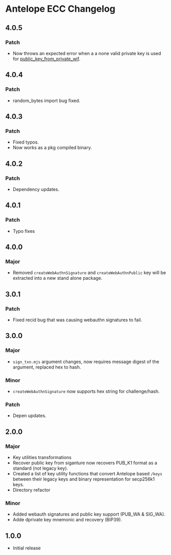 # Antelope ECC Changelog

## 4.0.5

### Patch

- Now throws an expected error when a a none valid private key is used for [public_key_from_private_wif](keys/public_key_from_private_wif.js).

## 4.0.4

### Patch

- random_bytes import bug fixed.

## 4.0.3

### Patch

- Fixed typos.
- Now works as a pkg compiled binary.

## 4.0.2

### Patch

- Dependency updates.

## 4.0.1

### Patch

- Typo fixes

## 4.0.0

### Major

- Removed `createWebAuthnSignature` and `createWebAuthnPublic` key will be extracted into a new stand alone package.

## 3.0.1

### Patch

- Fixed recid bug that was causing webauthn signatures to fail.

## 3.0.0

### Major

- `sign_txn.mjs` argument changes, now requires message digest of the argument, replaced hex to hash.

### Minor

- `createWebAuthnSignature` now supports hex string for challenge/hash.

### Patch

- Depen updates.

## 2.0.0

### Major

- Key utilities transformations
- Recover public key from siganture now recovers PUB_K1 format as a standard (not legacy key).
- Created a list of key utility functions that convert Antelope based `/keys` between their legacy keys and binary representation for secp256k1 keys.
- Directory refactor

### Minor

- Added webauth signatures and public key support (PUB_WA & SIG_WA).
- Adde dprivate key mnemonic and recovery (BIP39).

## 1.0.0

- Initial release
